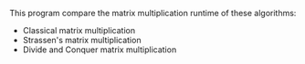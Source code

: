This program compare the matrix multiplication runtime of these algorithms:

- Classical matrix multiplication 
- Strassen's matrix multiplication
- Divide and Conquer matrix multiplication
